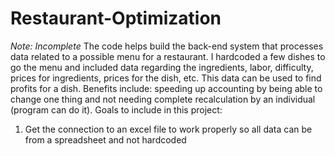 # Restaurant-Optimization
*Note: Incomplete*
The code helps build the back-end system that processes data related to a possible menu for a restaurant. I hardcoded a few dishes to go the menu and included data regarding the ingredients, labor, difficulty, prices for ingredients, prices for the dish, etc. This data can be used to find profits for a dish. Benefits include: speeding up accounting by being able to change one thing and not needing complete recalculation by an individual (program can do it). 
Goals to include in this project:
1. Get the connection to an excel file to work properly so all data can be from a spreadsheet and not hardcoded
